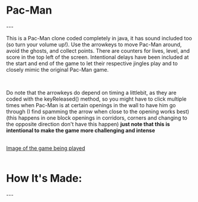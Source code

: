 <h1>Pac-Man</h1>
---
<p>This is a Pac-Man clone coded completely in java, it has sound included too (so turn your volume up!). Use the arrowkeys to move Pac-Man around, avoid the ghosts, and collect points. There are counters for lives, level, and score in the top left of the screen. Intentional delays have been included at the start and end of the game to let their respective jingles play and to closely mimic the original Pac-Man game.</p>
<br/>
<p>Do note that the arrowkeys do depend on timing a littlebit, as they are coded with the keyReleased() method, so you might have to click multiple times when Pac-Man is at certain openings in the wall to have him go through (I find spamming the arrow when close to the opening works best) (this happens in one block openings in corridors, corners and changing to the opposite direction don't have this happen) <strong>just note that this is intentional to make the game more challenging and intense</strong></p>
<br/>
<a href = https://imgur.com/a/ezLMNEE>Image of the game being played</a>
<br/>
<br/>
<h1>How It's Made:</h1>
---
